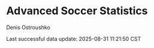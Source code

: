 # Advanced Soccer Statistics
Denis Ostroushko

<!-- gfm -->

Last successful data update: 2025-08-31 11:21:50 CST
